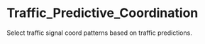 # Traffic_Predictive_Coordination
Select traffic signal coord patterns based on traffic predictions. 
